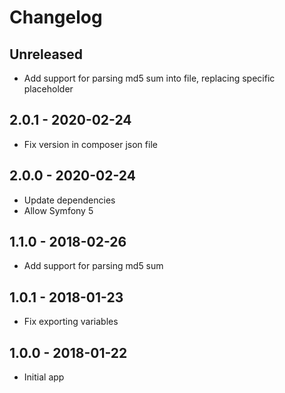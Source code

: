 # Changelog

<!-- There should always be "Unreleased" section at the beginning. -->

## Unreleased
- Add support for parsing md5 sum into file, replacing specific placeholder

## 2.0.1 - 2020-02-24
- Fix version in composer json file

## 2.0.0 - 2020-02-24
- Update dependencies
- Allow Symfony 5

## 1.1.0 - 2018-02-26
- Add support for parsing md5 sum

## 1.0.1 - 2018-01-23
- Fix exporting variables

## 1.0.0 - 2018-01-22
- Initial app
